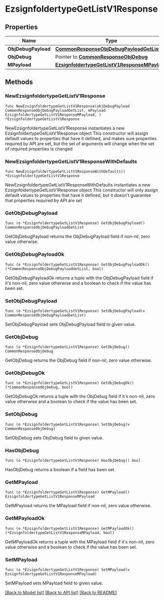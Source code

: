 # EzsignfoldertypeGetListV1Response

## Properties

Name | Type | Description | Notes
------------ | ------------- | ------------- | -------------
**ObjDebugPayload** | [**CommonResponseObjDebugPayloadGetList**](CommonResponseObjDebugPayloadGetList.md) |  | 
**ObjDebug** | Pointer to [**CommonResponseObjDebug**](CommonResponseObjDebug.md) |  | [optional] 
**MPayload** | [**EzsignfoldertypeGetListV1ResponseMPayload**](EzsignfoldertypeGetListV1ResponseMPayload.md) |  | 

## Methods

### NewEzsignfoldertypeGetListV1Response

`func NewEzsignfoldertypeGetListV1Response(objDebugPayload CommonResponseObjDebugPayloadGetList, mPayload EzsignfoldertypeGetListV1ResponseMPayload, ) *EzsignfoldertypeGetListV1Response`

NewEzsignfoldertypeGetListV1Response instantiates a new EzsignfoldertypeGetListV1Response object
This constructor will assign default values to properties that have it defined,
and makes sure properties required by API are set, but the set of arguments
will change when the set of required properties is changed

### NewEzsignfoldertypeGetListV1ResponseWithDefaults

`func NewEzsignfoldertypeGetListV1ResponseWithDefaults() *EzsignfoldertypeGetListV1Response`

NewEzsignfoldertypeGetListV1ResponseWithDefaults instantiates a new EzsignfoldertypeGetListV1Response object
This constructor will only assign default values to properties that have it defined,
but it doesn't guarantee that properties required by API are set

### GetObjDebugPayload

`func (o *EzsignfoldertypeGetListV1Response) GetObjDebugPayload() CommonResponseObjDebugPayloadGetList`

GetObjDebugPayload returns the ObjDebugPayload field if non-nil, zero value otherwise.

### GetObjDebugPayloadOk

`func (o *EzsignfoldertypeGetListV1Response) GetObjDebugPayloadOk() (*CommonResponseObjDebugPayloadGetList, bool)`

GetObjDebugPayloadOk returns a tuple with the ObjDebugPayload field if it's non-nil, zero value otherwise
and a boolean to check if the value has been set.

### SetObjDebugPayload

`func (o *EzsignfoldertypeGetListV1Response) SetObjDebugPayload(v CommonResponseObjDebugPayloadGetList)`

SetObjDebugPayload sets ObjDebugPayload field to given value.


### GetObjDebug

`func (o *EzsignfoldertypeGetListV1Response) GetObjDebug() CommonResponseObjDebug`

GetObjDebug returns the ObjDebug field if non-nil, zero value otherwise.

### GetObjDebugOk

`func (o *EzsignfoldertypeGetListV1Response) GetObjDebugOk() (*CommonResponseObjDebug, bool)`

GetObjDebugOk returns a tuple with the ObjDebug field if it's non-nil, zero value otherwise
and a boolean to check if the value has been set.

### SetObjDebug

`func (o *EzsignfoldertypeGetListV1Response) SetObjDebug(v CommonResponseObjDebug)`

SetObjDebug sets ObjDebug field to given value.

### HasObjDebug

`func (o *EzsignfoldertypeGetListV1Response) HasObjDebug() bool`

HasObjDebug returns a boolean if a field has been set.

### GetMPayload

`func (o *EzsignfoldertypeGetListV1Response) GetMPayload() EzsignfoldertypeGetListV1ResponseMPayload`

GetMPayload returns the MPayload field if non-nil, zero value otherwise.

### GetMPayloadOk

`func (o *EzsignfoldertypeGetListV1Response) GetMPayloadOk() (*EzsignfoldertypeGetListV1ResponseMPayload, bool)`

GetMPayloadOk returns a tuple with the MPayload field if it's non-nil, zero value otherwise
and a boolean to check if the value has been set.

### SetMPayload

`func (o *EzsignfoldertypeGetListV1Response) SetMPayload(v EzsignfoldertypeGetListV1ResponseMPayload)`

SetMPayload sets MPayload field to given value.



[[Back to Model list]](../README.md#documentation-for-models) [[Back to API list]](../README.md#documentation-for-api-endpoints) [[Back to README]](../README.md)


